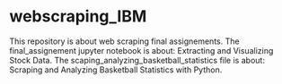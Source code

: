 # webscraping_IBM

This repository is about web scraping final assignements.
The final_assignement jupyter notebook is about: Extracting and Visualizing Stock Data.
The scaping_analyzing_basketball_statistics file is about: Scraping and Analyzing  Basketball Statistics with Python.
